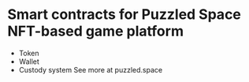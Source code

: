 # Smart contracts for Puzzled Space NFT-based game platform
- Token
- Wallet
- Custody system
See more at puzzled.space
